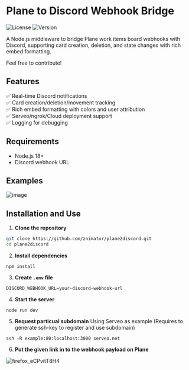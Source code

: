 # Plane to Discord Webhook Bridge

![License](https://img.shields.io/badge/license-MIT-green) ![Version](https://img.shields.io/badge/version-0.0.1-blue)

A Node.js middleware to bridge Plane work items board webhooks with Discord, supporting card creation, deletion, and state changes with rich embed formatting.

Feel free to contribute!

## Features
✅ Real-time Discord notifications  
✅ Card creation/deletion/movement tracking  
✅ Rich embed formatting with colors and user attribution  
✅ Serveo/ngrok/Cloud deployment support  
✅ Logging for debugging  

## Requirements
- Node.js 18+
- Discord webhook URL

## Examples

![image](https://github.com/user-attachments/assets/a3a2a04f-27ad-42b7-b801-5885f19114e4)

## Installation and Use

1. **Clone the repository**
```bash
git clone https://github.com/znimator/plane2discord.git
cd plane2discord
```
2. **Install dependencies**
```
npm install
```
3. **Create `.env` file**
```
DISCORD_WEBHOOK_URL=your-discord-webhook-url
```
4. **Start the server**
```
node run dev
```
5. **Request particual subdomain**
Using Serveo as example
(Requires to generate ssh-key to register and use subdomain)
```
ssh -R example:80:localhost:3000 serveo.net
```
6. **Put the given link in to the webhook payload on Plane**

![firefox_eCPvitT8H4](https://github.com/user-attachments/assets/d31d3856-55e2-484c-9577-800c698093cd)
